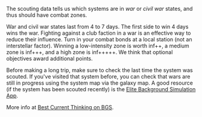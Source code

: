 The scouting data tells us which systems are in *war* or *civil war* states, and thus should have combat zones.  

War and civil war states last from 4 to 7 days.  The first side to win 4 days wins the war.  Fighting against a club faction in a war is an effective way to reduce
their influence.  Turn in your combat bonds at a local station (not an interstellar factor).  Winning a low-intensity zone
is worth inf++, a medium zone is inf+++, and a high zone is inf+++++.  We think that optional objectives award additional
points.

Before making a long trip, make sure to check the last time the system was scouted.  If you've visited that system before, you can check
that wars are still in progress using the system map via the galaxy map.  A good resource (if the system has been scouted
recently) is the [Elite Background Simulation App](https://elitebgs.app/).

More info at [Best Current Thinking on BGS](https://forums.frontier.co.uk/threads/war-and-civil-war-bgs-guide-best-current-thinking.425015/).